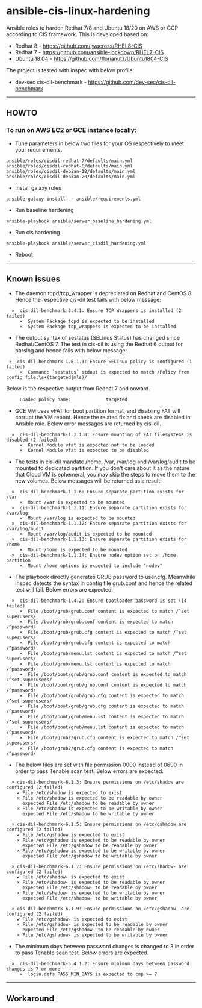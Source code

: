 # ansible-cis-linux-hardening
Ansible roles to harden Redhat 7/8 and Ubuntu 18/20 on AWS or GCP according to CIS framework. This is developed based on:

* Redhat 8 - https://github.com/jwacross/RHEL8-CIS
* Redhat 7 - https://github.com/ansible-lockdown/RHEL7-CIS
* Ubuntu 18.04 - https://github.com/florianutz/Ubuntu1804-CIS

The project is tested with inspec with below profile:

* dev-sec cis-dil-benchmark - https://github.com/dev-sec/cis-dil-benchmark


---

## HOWTO

### To run on AWS EC2 or GCE instance locally:

* Tune parameters in below two files for your OS respectively to meet your requirements.
```
ansible/roles/cisdil-redhat-7/defaults/main.yml
ansible/roles/cisdil-redhat-8/defaults/main.yml
ansible/roles/cisdil-debian-18/defaults/main.yml
ansible/roles/cisdil-debian-20/defaults/main.yml
```

* Install galaxy roles
```
ansible-galaxy install -r ansible/requirements.yml
```

* Run baseline hardening
```
ansible-playbook ansible/server_baseline_hardening.yml
```

* Run cis hardening
```
ansible-playbook ansible/server_cisdil_hardening.yml
```

* Reboot

---

## Known issues

* The daemon tcpd/tcp_wrapper is depreciated on Redhat and CentOS 8. Hence the respective cis-dil test fails with below message:
```
  ×  cis-dil-benchmark-3.4.1: Ensure TCP Wrappers is installed (2 failed)
     ×  System Package tcpd is expected to be installed
     ×  System Package tcp_wrappers is expected to be installed
```

* The output syntax of sestatus (SELinus Status) has changed since Redhat/CentOS 7. The test in cis-dil is using the Redhat 6 output for parsing and hence fails with below message:
```
 ×  cis-dil-benchmark-1.6.1.3: Ensure SELinux policy is configured (1 failed)
     ×  Command: `sestatus` stdout is expected to match /Policy from config file:\s+(targeted|mls)/
```
Below is the respective output from Redhat 7 and onward.
```
     Loaded policy name:             targeted
```

* GCE VM uses vFAT for boot partition format, and disabling FAT will corrupt the VM reboot. Hence the related fix and check are disabled in Ansible role. Below error messages are returned by cis-dil.
```
  ×  cis-dil-benchmark-1.1.1.8: Ensure mounting of FAT filesystems is disabled (2 failed)
     ×  Kernel Module vfat is expected not to be loaded
     ×  Kernel Module vfat is expected to be disabled
```

* The tests in cis-dil mandate /home, /var, /var/log and /var/log/audit to be mounted to dedicated partition. If you don't care about it as the nature that Cloud VM is ephemeral, you may skip the steps to move them to the new volumes. Below messages will be returned as a result:
```
  ×  cis-dil-benchmark-1.1.6: Ensure separate partition exists for /var
     ×  Mount /var is expected to be mounted
  ×  cis-dil-benchmark-1.1.11: Ensure separate partition exists for /var/log
     ×  Mount /var/log is expected to be mounted
  ×  cis-dil-benchmark-1.1.12: Ensure separate partition exists for /var/log/audit
     ×  Mount /var/log/audit is expected to be mounted
  ×  cis-dil-benchmark-1.1.13: Ensure separate partition exists for /home
     ×  Mount /home is expected to be mounted
  ×  cis-dil-benchmark-1.1.14: Ensure nodev option set on /home partition
     ×  Mount /home options is expected to include "nodev"
```

* The playbook directly generates GRUB password to user.cfg. Meanwhile inspec detects the syntax in config file grub.conf and hence the related test will fail. Below errors are expected.

```
  ×  cis-dil-benchmark-1.4.2: Ensure bootloader password is set (14 failed)
     ×  File /boot/grub/grub.conf content is expected to match /^set superusers/
     ×  File /boot/grub/grub.conf content is expected to match /^password/
     ×  File /boot/grub/grub.cfg content is expected to match /^set superusers/
     ×  File /boot/grub/grub.cfg content is expected to match /^password/
     ×  File /boot/grub/menu.lst content is expected to match /^set superusers/
     ×  File /boot/grub/menu.lst content is expected to match /^password/
     ×  File /boot/boot/grub/grub.conf content is expected to match /^set superusers/
     ×  File /boot/boot/grub/grub.conf content is expected to match /^password/
     ×  File /boot/boot/grub/grub.cfg content is expected to match /^set superusers/
     ×  File /boot/boot/grub/grub.cfg content is expected to match /^password/
     ×  File /boot/boot/grub/menu.lst content is expected to match /^set superusers/
     ×  File /boot/boot/grub/menu.lst content is expected to match /^password/
     ×  File /boot/grub2/grub.cfg content is expected to match /^set superusers/
     ×  File /boot/grub2/grub.cfg content is expected to match /^password/
```

* The below files are set with file permission 0000 instead of 0600 in order to pass Tenable scan test. Below errors are expected.

```
  × cis-dil-benchmark-6.1.3: Ensure permissions on /etc/shadow are configured (2 failed)
    ✔ File /etc/shadow is expected to exist
    × File /etc/shadow is expected to be readable by owner
      expected File /etc/shadow to be readable by owner
    × File /etc/shadow is expected to be writable by owner
      expected File /etc/shadow to be writable by owner

  × cis-dil-benchmark-6.1.5: Ensure permissions on /etc/gshadow are configured (2 failed)
    ✔ File /etc/gshadow is expected to exist
    × File /etc/gshadow is expected to be readable by owner
      expected File /etc/gshadow to be readable by owner
    × File /etc/gshadow is expected to be writable by owner
      expected File /etc/gshadow to be writable by owner

  × cis-dil-benchmark-6.1.7: Ensure permissions on /etc/shadow- are configured (2 failed)
    ✔ File /etc/shadow- is expected to exist
    × File /etc/shadow- is expected to be readable by owner
      expected File /etc/shadow- to be readable by owner
    × File /etc/shadow- is expected to be writable by owner
      expected File /etc/shadow- to be writable by owner

  × cis-dil-benchmark-6.1.9: Ensure permissions on /etc/gshadow- are configured (2 failed)
    ✔ File /etc/gshadow- is expected to exist
    × File /etc/gshadow- is expected to be readable by owner
      expected File /etc/gshadow- to be readable by owner
    × File /etc/gshadow- is expected to be writable by owner
```

* The minimum days between password changes is changed to 3 in order to pass Tenable scan test. Below errors are expected.

```
  ×  cis-dil-benchmark-5.4.1.2: Ensure minimum days between password changes is 7 or more
     ×  login.defs PASS_MIN_DAYS is expected to cmp >= 7
```
---
## Workaround


